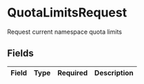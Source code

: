 # QuotaLimitsRequest

Request current namespace quota limits


## Fields

| Field       | Type        | Required    | Description |
| ----------- | ----------- | ----------- | ----------- |